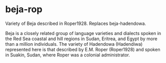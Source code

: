 # beja-rop
Variety of Beja described in Roper1928. Replaces beja-hadendowa.

Beja is a closely related group of language varieties and dialects spoken in the Red Sea coastal and hill regions in Sudan, Eritrea, and Egypt by more than a million individuals. The variety of Hadendowa (Hadendiwa) represented here is that described by E.M. Roper (Roper1928) and spoken in Suakin, Sudan, where Roper was a colonial administrator.
